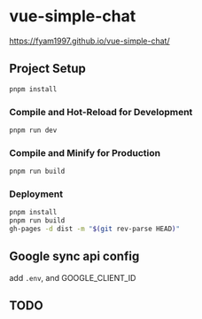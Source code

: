 # vue-simple-chat

https://fyam1997.github.io/vue-simple-chat/

## Project Setup

```sh
pnpm install
```

### Compile and Hot-Reload for Development

```sh
pnpm run dev
```

### Compile and Minify for Production

```sh
pnpm run build
```

### Deployment

```sh
pnpm install
pnpm run build
gh-pages -d dist -m "$(git rev-parse HEAD)"
```

## Google sync api config

add `.env`, and GOOGLE_CLIENT_ID

## TODO

[//]: # (TODO add switch, to control a msg sent or not)

[//]: # (TODO fold adjacent disabled msg? delete all with confirm)

[//]: # (TODO add branch button)

[//]: # (TODO keyboard navigation)

[//]: # (ctrl+up/down to navigate msgs, L to lock chat til current msg, enter to edit, ctrl)

[//]: # (TODO lock a chat, all comming msg will be single ans)

[//]: # (TODO Lock and hide should be meta?Should be tags? Flexible)

[//]: # (TODO refactor msg list modification, send a Operation, better for undo. kind of like redux's action)

[//]: # (TODO undo, msg edit, removal? mobile undo? Undo stack, Each msg, on mount. Not focusing, undo deletion)

[//]: # (TODO Mock open ai api server)

[//]: # (TODO smart key, auto close \(\) "" '' ``````)

[//]: # (TODO Always generate on send, Always sends as user, Add a button to add msg without sand)

[//]: # (TODO extract all scroll controlling to separate view model)

